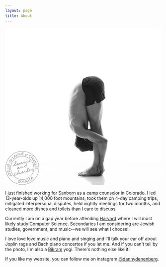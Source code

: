 ```yaml
---
layout: page
title: About
---
```


![Danny doing Half-moon hands to feet.](/goods/Danny_Hands_to_feet.jpg)


I just finished working for [Sanborn](https://www.sanbornwesterncamps.com/) as a camp counselor in Colorado. I led 13-year-olds up 14,000 foot mountains, took them on 4-day camping trips, mitigated interpersonal disputes, held nightly meetings for two months, and cleaned more dishes and toilets than I care to discuss.

Currently I am on a gap year before attending [Harvard](https://college.harvard.edu/) where I will most likely study Computer Science. Secondaries I am considering are Jewish studies, government, and music--we will see what I choose!

I love love love music and piano and singing and I'll talk your ear off about Joplin rags and Bach piano concertos if you let me. And if you can't tell by the photo, I'm also a [Bikram](https://en.wikipedia.org/wiki/Bikram_Yoga) yogi. There's nothing else like it!

If you like my website, you can follow me on instagram [@dannydenenberg](https://instagram.com/dannydenenberg).


<!-- ![Danny doing bow pose to feet.](/goods/Danny_Bow_pose.jpg) -->
